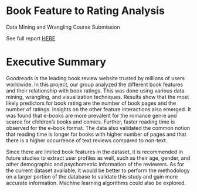 # Book Feature to Rating Analysis

Data Mining and Wrangling Course Submission

See full report [HERE](https://github.com/mbdelaresma/book-feature-to-rating-analysis/blob/main/FinalReport.ipynb)

# Executive Summary

Goodreads is the leading book review website trusted by millions of users worldwide. In this project, our group analyzed the different book features and their relationship with book ratings. This was done using various data mining, wrangling, and visualization techniques. Results show that the most likely predictors for book rating are the number of book pages and the number of ratings. Insights on the other feature interactions also emerged. It was found that e-books are more prevalent for the romance genre and scarce for children’s books and comics. Further, faster reading time is observed for the e-book format. The data also validated the common notion that reading time is longer for books with higher number of pages and that there is a higher occurrence of text reviews compared to non-text.

Since there are limited book features in the dataset, it is recommended in future studies to extract user profiles as well, such as their age, gender, and other demographic and psychometric information of the reviewers. As for the current dataset available, it would be better to perform the methodology on a larger portion of the database to validate this study and gain more accurate information. Machine learning algorithms could also be explored.
